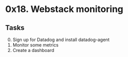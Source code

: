 # 0x18. Webstack monitoring
## Tasks
0. Sign up for Datadog and install datadog-agent
1. Monitor some metrics
2. Create a dashboard
